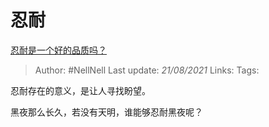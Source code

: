 # 忍耐
[忍耐是一个好的品质吗？](https://www.zhihu.com/question/46710746/answer/1874718406)

> Author: #NellNell 
Last update: *21/08/2021* 
Links:
Tags: 

忍耐存在的意义，是让人寻找盼望。

黑夜那么长久，若没有天明，谁能够忍耐黑夜呢？